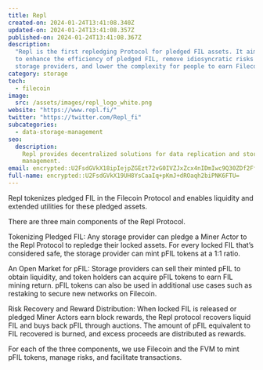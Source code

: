 ```yaml
---
title: Repl
created-on: 2024-01-24T13:41:08.340Z
updated-on: 2024-01-24T13:41:08.357Z
published-on: 2024-01-24T13:41:08.367Z
description:
  "Repl is the first repledging Protocol for pledged FIL assets. It aims
  to enhance the efficiency of pledged FIL, remove idiosyncratic risks among Filecoin
  storage providers, and lower the complexity for people to earn Filecoin rewards."
category: storage
tech:
  - filecoin
image:
  src: /assets/images/repl_logo_white.png
website: "https://www.repl.fi/"
twitter: "https://twitter.com/Repl_fi"
subcategories:
  - data-storage-management
seo:
  description:
    Repl provides decentralized solutions for data replication and storage
    management.
email: encrypted::U2FsdGVkX18ipIejpZGEzt72vG0IVZJxZcx4nIDmIwc9Q30ZDf2FfaWFBdMSnO1n
full-name: encrypted::U2FsdGVkX19UH8YsCaaIq+pKmJ+dROaqh2biPNK6FTU=
---
```


Repl tokenizes pledged FIL in the Filecoin Protocol and enables liquidity and extended utilities for these pledged assets.

There are three main components of the Repl Protocol.

Tokenizing Pledged FIL: Any storage provider can pledge a Miner Actor to the Repl Protocol to repledge their locked assets. For every locked FIL that’s considered safe, the storage provider can mint pFIL tokens at a 1:1 ratio.

An Open Market for pFIL: Storage providers can sell their minted pFIL to obtain liquidity, and token holders can acquire pFIL tokens to earn FIL mining return. pFIL tokens can also be used in additional use cases such as restaking to secure new networks on Filecoin.

Risk Recovery and Reward Distribution: When locked FIL is released or pledged Miner Actors earn block rewards, the Repl protocol recovers liquid FIL and buys back pFIL through auctions. The amount of pFIL equivalent to FIL recovered is burned, and excess proceeds are distributed as rewards.

For each of the three components, we use Filecoin and the FVM to mint pFIL tokens, manage risks, and facilitate transactions.
